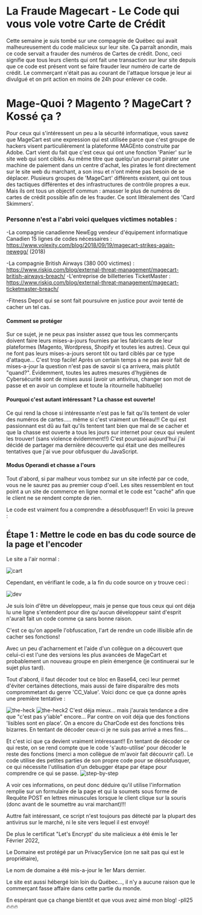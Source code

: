 # La Fraude Magecart - Le Code qui vous vole votre Carte de Crédit

Cette semaine je suis tombé sur une compagnie de Québec qui avait malheureusement du code malicieux sur leur site.
Ça parraît anondin, mais ce code servait a frauder des numéros de Cartes de crédit. Donc, ceci signifie que tous leurs clients qui ont fait une transaction sur leur site depuis que ce code est présent vont se faire frauder leur numéro de carte de crédit.
Le commerçant n'était pas au courant de l'attaque lorsque je leur ai divulgué et on prit action en moins de 24h pour enlever ce code.

# Mage-Quoi ? Magento ? MageCart ? Kossé ça ?
Pour ceux qui s'intéressent un peu a la sécurité informatique, vous savez que MageCart est une expression qui est utilisée parce que c'est groupe de hackers visent particulièrement la plateforme MAGEnto construite par Adobe. Cart vient du fait que c'est ceux qui ont une fonction 'Panier' sur le site web qui sont ciblés.
Au même titre que quelqu'un pourrait pirater une machine de paiement dans un centre d'achat, les pirates le font directement sur le site web du marchant, a son insu et n'ont même pas besoin de se déplacer.
Plusieurs groupes de 'MageCart' différents existent, qui ont tous des tactiques différentes et des infrastructures de contrôle propres a eux.
Mais ils ont tous un objectif commun : amasser le plus de numéros de cartes de crédit possible afin de les frauder. Ce sont littéralement des 'Card Skimmers'.
### Personne n'est a l'abri voici quelques victimes notables :
-La compagnie canadienne NewEgg vendeur d'équipement informatique Canadien 15 lignes de codes nécessaires : https://www.volexity.com/blog/2018/09/19/magecart-strikes-again-newegg/  (2018)

-La compagnie British Airways (380 000 victimes) : https://www.riskiq.com/blog/external-threat-management/magecart-british-airways-breach/ 
-L'entreprise de billetteries TicketMaster : https://www.riskiq.com/blog/external-threat-management/magecart-ticketmaster-breach/

-Fitness Depot qui se sont fait poursuivre en justice pour avoir tenté de cacher un tel cas.

#### Comment se protéger
Sur ce sujet, je ne peux pas insister assez que tous les commerçants doivent faire leurs mises-a-jours fournies par les fabricants de leur plateformes (Magento, Wordpress, Shopify et toutes les autres). Ceux qui ne font pas leurs mises-a-jours seront tôt ou tard ciblés par ce type d'attaque... C'est trop facile! Après un certain temps a ne pas avoir fait de mises-a-jour la question n'est pas de savoir si ça arrivera, mais plutôt "quand?". Évidemment, toutes les autres mesures d'hygiènes de Cybersécurité sont de mises aussi (avoir un antivirus, changer son mot de passe et en avoir un complexe et toute la ritournelle habituelle)

#### Pourquoi c'est autant intéressant ? La chasse est ouverte!
Ce qui rend la chose si intéressante n'est pas le fait qu'ils tentent de voler des numéros de cartes..... même si c'est vraiment un fléeau!!!
Ce qui est passionnant est dû au fait qu'ils tentent tant bien que mal de se cacher et que la chasse est ouverte a tous les jours sur internet pour ceux qui veulent les trouver!
(sans violence évidemment!!)
C'est pourquoi aujourd'hui j'ai décidé de partager ma dernière découverte qui était une des meilleures tentatives que j'ai vue pour obfusquer du JavaScript.

#### Modus Operandi et chasse a l'ours
Tout d'abord, si par malheur vous tombez sur un site infecté par ce code, vous ne le saurez pas au premier coup d'oeil.
Les sites ressemblent en tout point a un site de commerce en ligne normal et le code est "caché" afin que le client ne se rendent compte de rien.

Le code est vraiment fou a comprendre a désobfusquer!! En voici la preuve :

## Étape 1 : Mettre le code en bas du code source de la page et l'encoder
Le site a l'air normal :

![cart](https://user-images.githubusercontent.com/16509773/156863112-a26c5fe2-df03-4fc5-8b70-1d27606b70da.jpg)


Cependant, en vérifiant le code, a la fin du code source on y trouve ceci :

![dev](https://user-images.githubusercontent.com/16509773/156863217-242255bd-7cc8-400f-b3cf-c24d1eae9c01.jpg)

Je suis loin d'être un développeur, mais je pense que tous ceux qui ont déja lu une ligne s'entendent pour dire qu'aucun développeur saint d'esprit n'aurait fait un code comme ça sans bonne raison. 

C'est ce qu'on appelle l'obfuscation, l'art de rendre un code illisible afin de cacher ses fonctions!

Avec un peu d'acharnement et l'aide d'un collègue on a découvert que celui-ci est l'une des versions les plus avancées de MageCart et probablement un nouveau groupe en plein émergence (je continuerai sur le sujet plus tard).

Tout d'abord, il faut décoder tout ce bloc en Base64, ceci leur permet d'éviter certaines détections, mais aussi de faire disparaître des mots comprommetant du genre 'CC_Value'.
Voici donc ce que ça donne après une première tentative :

![the-heck](https://user-images.githubusercontent.com/16509773/156863430-16218217-35ba-4e7a-aa2d-8733ff040e9b.jpg)
![the-heck2](https://user-images.githubusercontent.com/16509773/156863435-392317a3-804f-4d4c-b256-2cbdaef0540e.jpg)
C'est déja mieux... mais j'aurais tendance a dire que "c'est pas y'iable" encore... Par contre on voit déja que des fonctions 'lisibles sont en place'.
On a encore du CharCode est des fonctions très bizarres. En tentant de décoder ceux-ci je ne suis pas arrivé a mes fins...

Et c'est ici que ça devient vraiment intéressant!! 
En tentant de décoder ce qui reste, on se rend compte que le code 's'auto-utilise' pour décoder le reste des fonctions (merci a mon collègue de m'avoir fait découvrir ça!).
Le code utilise des petites parties de son propre code pour se désobfusquer, ce qui nécessite l'utilisation d'un debugger étape par étape pour comprendre ce qui se passe.
![step-by-step](https://user-images.githubusercontent.com/16509773/156865048-3fb37b25-a33f-415f-bce5-26c6ae8bdfa4.jpg)

A voir ces informations, on peut donc déduire qu'il utilise l'information remplie sur un formulaire de la page et qui la soumets sous forme de Requête POST en lettres minuscules lorsque le client clique sur la souris (donc avant de le soumettre au vrai marchant)!!!

Auttre fait intéressant, ce script n'est toujours pas détecté par la plupart des antivirus sur le marché, ni le site vers lequel il est envoyé!


De plus le certificat "Let's Encrypt' du site malicieux a été émis le 1er Février 2022,

Le Domaine est protégé par un PrivacyService (on ne sait pas qui est le propriétaire),

Le nom de domaine a été mis-a-jour le 1er Mars dernier.

Le site est aussi hébergé loin loin du Québec..., il n'y a aucune raison que le commerçant fasse affaire dans cette partie du monde.











En espérant que ça change bientôt et que vous avez aimé mon blog!
-pll25
🔥🔥🔥

